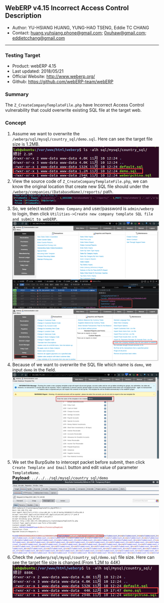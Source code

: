 ## WebERP v4.15 Incorrect Access Control Description
 - Author: YU-HSIANG HUANG, YUNG-HAO TSENG, Eddie TC CHANG
 - Contact: huang.yuhsiang.phone@gmail.com; 0xuhaw@gmail.com; eddietcchang@gmail.com
---
 ### Testing Target
 - Product: webERP 4.15
 - Last updated: 2018/05/21
 - Official Website: http://www.weberp.org/
 - Github: https://github.com/webERP-team/webERP

 ### Summary
The `Z_CreateCompanyTemplateFile.php` have Incorrect Access Control vulnerability that could overwrite existing SQL file at the target web.

 ### Concept
 1. Assume we want to overwrite the `/weberp/sql/mysql/country_sql/demo.sql`. Here can see the target file size is 1.2MB.
![](./png/01.png)
 2. View the source code of `Z_CreateCompanyTemplateFile.php`, we can know the original location that create new SQL file should under the `/weberp/companies/(DatabaseName)/reports/` path.
![](./png/02.png)
 3.	So, we select `WebERP Demo Company` and user/password is `admin/weberp` to login, then click `Utilities->Create new company template SQL file and submit to webERP`.
![](./png/03.png)
![](./png/04.png)
 4. Because of we want to overwrite the SQL file which name is `demo`, we input `demo` in the field.
![](./png/05.png)
 5. We set the BurpSuite to intercept packet before submit, then click `Create Template and Email` button and edit value of parameter `TemplateName`.  
 **Payload**: `../../../sql/mysql/country_sql/demo`
![](./png/06.png)
 6. Check the `/weberp/sql/mysql/country_sql/demo.sql` file size. Here can see the target file size is changed.(From 1.2M to 44K)  
![](./png/07.png)
